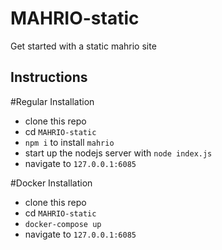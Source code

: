 # MAHRIO-static
Get started with a static mahrio site

## Instructions

#Regular Installation

* clone this repo
* cd `MAHRIO-static`
* `npm i` to install `mahrio`
* start up the nodejs server with `node index.js`
* navigate to `127.0.0.1:6085`

#Docker Installation

* clone this repo
* cd `MAHRIO-static`
* `docker-compose up`
* navigate to `127.0.0.1:6085`
